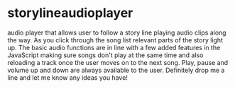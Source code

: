 # storylineaudioplayer
audio player that allows user to follow a story line playing audio clips along the way.
As you click through the song list relevant parts of the story light up.  The basic audio functions are in line with a few added features in the JavaScript making sure songs don't play at the same time and also reloading a track once the user moves on to the next song.  Play, pause and volume up and down are always available to the user.  Definitely drop me a line and let me know any ideas you have! 
